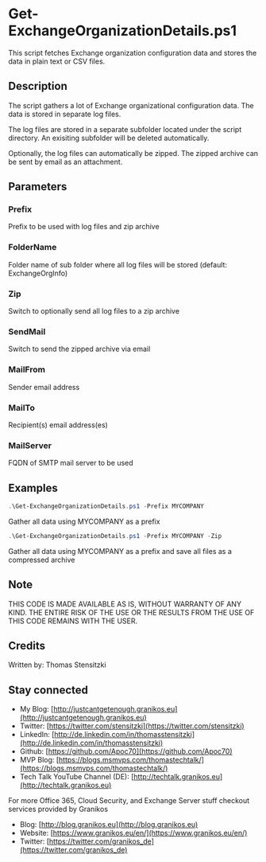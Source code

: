 # Get-ExchangeOrganizationDetails.ps1

This script fetches Exchange organization configuration data and stores the data in plain text or CSV files.

## Description

The script gathers a lot of Exchange organizational configuration data. The data is stored in separate log files.

The log files are stored in a separate subfolder located under the script directory. An exisiting subfolder will be deleted automatically.

Optionally, the log files can automatically be zipped. The zipped archive can be sent by email as an attachment.

## Parameters

### Prefix

Prefix to be used with log files and zip archive

### FolderName

Folder name of sub folder where all log files will be stored (default: ExchangeOrgInfo)

### Zip

Switch to optionally send all log files to a zip archive

### SendMail

Switch to send the zipped archive via email

### MailFrom

Sender email address

### MailTo

Recipient(s) email address(es)

### MailServer

FQDN of SMTP mail server to be used

## Examples

``` PowerShell
.\Get-ExchangeOrganizationDetails.ps1 -Prefix MYCOMPANY
```

Gather all data using MYCOMPANY as a prefix

``` PowerShell
.\Get-ExchangeOrganizationDetails.ps1 -Prefix MYCOMPANY -Zip
```

Gather all data using MYCOMPANY as a prefix and save all files as a compressed archive

## Note

THIS CODE IS MADE AVAILABLE AS IS, WITHOUT WARRANTY OF ANY KIND. THE ENTIRE
RISK OF THE USE OR THE RESULTS FROM THE USE OF THIS CODE REMAINS WITH THE USER.

## Credits

Written by: Thomas Stensitzki

## Stay connected

- My Blog: [http://justcantgetenough.granikos.eu](http://justcantgetenough.granikos.eu)
- Twitter: [https://twitter.com/stensitzki](https://twitter.com/stensitzki)
- LinkedIn: [http://de.linkedin.com/in/thomasstensitzki](http://de.linkedin.com/in/thomasstensitzki)
- Github: [https://github.com/Apoc70](https://github.com/Apoc70)
- MVP Blog: [https://blogs.msmvps.com/thomastechtalk/](https://blogs.msmvps.com/thomastechtalk/)
- Tech Talk YouTube Channel (DE): [http://techtalk.granikos.eu](http://techtalk.granikos.eu)

For more Office 365, Cloud Security, and Exchange Server stuff checkout services provided by Granikos

- Blog: [http://blog.granikos.eu](http://blog.granikos.eu)
- Website: [https://www.granikos.eu/en/](https://www.granikos.eu/en/)
- Twitter: [https://twitter.com/granikos_de](https://twitter.com/granikos_de)